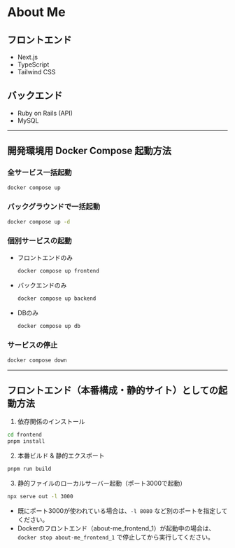 # About Me

## フロントエンド
- Next.js
- TypeScript
- Tailwind CSS

## バックエンド
- Ruby on Rails (API)
- MySQL

---

## 開発環境用 Docker Compose 起動方法

### 全サービス一括起動
```sh
docker compose up
```

### バックグラウンドで一括起動
```sh
docker compose up -d
```

### 個別サービスの起動
- フロントエンドのみ
  ```sh
  docker compose up frontend
  ```
- バックエンドのみ
  ```sh
  docker compose up backend
  ```
- DBのみ
  ```sh
  docker compose up db
  ```

### サービスの停止
```sh
docker compose down
```

---

## フロントエンド（本番構成・静的サイト）としての起動方法

1. 依存関係のインストール

```sh
cd frontend
pnpm install
```

2. 本番ビルド & 静的エクスポート

```sh
pnpm run build
```

3. 静的ファイルのローカルサーバー起動（ポート3000で起動）

```sh
npx serve out -l 3000
```

- 既にポート3000が使われている場合は、`-l 8080` など別のポートを指定してください。
- Dockerのフロントエンド（about-me_frontend_1）が起動中の場合は、`docker stop about-me_frontend_1` で停止してから実行してください。
